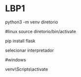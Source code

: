 # LBP1
python3 -m venv diretorio

#linux
source diretorio/bin/activate

pip install flask

selecionar interpretador

#windows

venv\Scripts\activate

